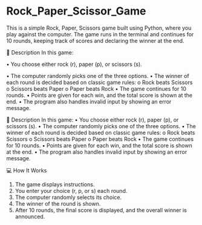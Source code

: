 # Rock_Paper_Scissor_Game
This is a simple Rock, Paper, Scissors game built using Python, where you play against the computer. The game runs in the terminal and continues for 10 rounds, keeping track of scores and declaring the winner at the end.

📝 Description
In this game:

•	You choose either rock (r), paper (p), or scissors (s).

•	The computer randomly picks one of the three options.
•	The winner of each round is decided based on classic game rules:
   o	Rock beats Scissors
   o	Scissors beats Paper
   o	Paper beats Rock
•	The game continues for 10 rounds.
•	Points are given for each win, and the total score is shown at the end.
•	The program also handles invalid input by showing an error message.

📝 Description
In this game:
•	You choose either rock (r), paper (p), or scissors (s).
•	The computer randomly picks one of the three options.
•	The winner of each round is decided based on classic game rules:
o	Rock beats Scissors
o	Scissors beats Paper
o	Paper beats Rock
•	The game continues for 10 rounds.
•	Points are given for each win, and the total score is shown at the end.
•	The program also handles invalid input by showing an error message.



💻 How It Works
1.	The game displays instructions.
2.	You enter your choice (r, p, or s) each round.
3.	The computer randomly selects its choice.
4.	The winner of the round is shown.
5.	After 10 rounds, the final score is displayed, and the overall winner is announced.

